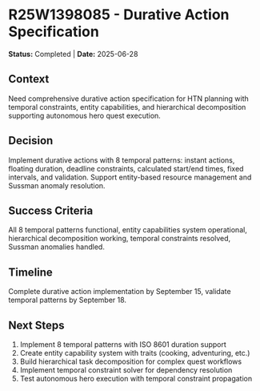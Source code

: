 # **R25W1398085 - Durative Action Specification**

**Status:** Completed | **Date:** 2025-06-28

## **Context**
Need comprehensive durative action specification for HTN planning with temporal constraints, entity capabilities, and hierarchical decomposition supporting autonomous hero quest execution.

## **Decision**
Implement durative actions with 8 temporal patterns: instant actions, floating duration, deadline constraints, calculated start/end times, fixed intervals, and validation. Support entity-based resource management and Sussman anomaly resolution.

## **Success Criteria**
All 8 temporal patterns functional, entity capabilities system operational, hierarchical decomposition working, temporal constraints resolved, Sussman anomalies handled.

## **Timeline**
Complete durative action implementation by September 15, validate temporal patterns by September 18.

## **Next Steps**
1. Implement 8 temporal patterns with ISO 8601 duration support
2. Create entity capability system with traits (cooking, adventuring, etc.)
3. Build hierarchical task decomposition for complex quest workflows
4. Implement temporal constraint solver for dependency resolution
5. Test autonomous hero execution with temporal constraint propagation
